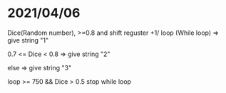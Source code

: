 # 2021/04/06

Dice(Random number), >=0.8 and shift reguster +1/ loop (While loop) => give string "1"

0.7 <= Dice < 0.8  => give string "2"

else  => give string "3"

loop >= 750 && Dice > 0.5 stop while loop


